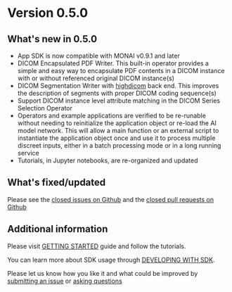 # Version 0.5.0

## What's new in 0.5.0
- App SDK is now compatible with MONAI v0.9.1 and later
- DICOM Encapsulated PDF Writer. This built-in operator provides a simple and easy way to encapsulate PDF contents in a DICOM instance with or without referenced original DICOM instance(s)
- DICOM Segmentation Writer with <a href="https://highdicom.readthedocs.io/en/latest/introduction.html">highdicom</a> back end. This improves the description of segments with proper DICOM coding sequence(s)
- Support DICOM instance level attribute matching in the DICOM Series Selection Operator
- Operators and example applications are verified to be re-runable without needing to reinitialize the application object or re-load the AI model network. This will allow a main function or an external script to instantiate the application object once and use it to process multiple discreet inputs, either in a batch processing mode or in a long running service
- Tutorials, in Jupyter notebooks, are re-organized and updated

## What's fixed/updated

Please see the <a href="https://github.com/Project-MONAI/monai-deploy-app-sdk/issues?q=is%3Aissue+is%3Aclosed">closed issues on Github</a> and the <a href="https://github.com/Project-MONAI/monai-deploy-app-sdk/pulls?q=is%3Apr+is%3Aclosed">closed pull requests on Github</a>

## Additional information
Please visit [GETTING STARTED](/getting_started/index) guide and follow the tutorials.

You can learn more about SDK usage through [DEVELOPING WITH SDK](/developing_with_sdk/index).

Please let us know how you like it and what could be improved by [submitting an issue](https://github.com/Project-MONAI/monai-deploy-app-sdk/issues/new/choose) or [asking questions](https://github.com/Project-MONAI/monai-deploy-app-sdk/discussions)